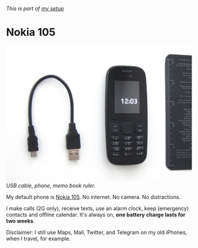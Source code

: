 _This is part of [my setup](/setup.html)_

# Nokia 105

![Nokia 105](/nokia-105.jpeg) _USB cable, phone, memo book ruler._

My default phone is [Nokia
105](https://www.nokia.com/en_int/phones/nokia-105). No internet.
No camera. No distractions.

I make calls (2G only), receive texts, use an alarm clock, keep
(emergency) contacts and offline calendar. It's always on, **one
battery charge lasts for two weeks**.

Disclaimer: I still use Maps, Mail, Twitter, and Telegram on my old
iPhones, when I travel, for example.
